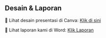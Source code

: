 ## Desain & Laporan

🎨 Lihat desain presentasi di Canva: [Klik di sini](https://www.canva.com/design/DAGrIRs-gww/w4P_TIKGQbCOldpn807aUw/edit?utm_content=DAGrIRs-gww&utm_campaign=designshare&utm_medium=link2&utm_source=sharebutton)

📄 Lihat laporan kami di Word: [Klik Laporan](https://itsacid-my.sharepoint.com/:w:/r/personal/2042231048_student_its_ac_id/_layouts/15/Doc.aspx?sourcedoc=%7Befa03d4b-3c18-40fc-96d9-b3605477b8e0%7D&action=edit&wdPid=2cb7ce97)

